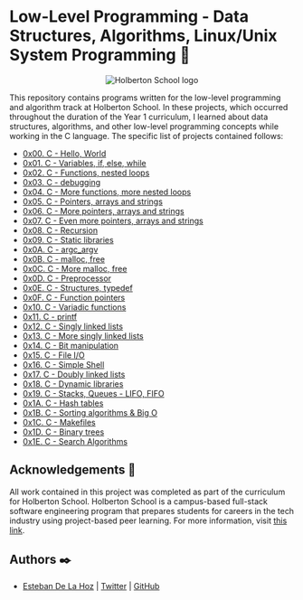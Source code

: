 # Low-Level Programming - Data Structures, Algorithms, Linux/Unix System Programming :office:

<p align="center">
  <img
    src="http://www.holbertonschool.com/holberton-logo.png"
    alt="Holberton School logo">
</p>


This repository contains programs written for the low-level programming and
algorithm track at Holberton School. In these projects, which  occurred
throughout the duration of the Year 1 curriculum, I learned about data
structures, algorithms, and other low-level programming concepts while
working in the C language. The specific list of projects contained follows:

* [0x00. C - Hello, World](./0x00-hello_world)
* [0x01. C - Variables, if, else, while](./0x01-variables_if_else_while)
* [0x02. C - Functions, nested loops](./0x02-functions_nested_loops)
* [0x03. C - debugging](./0x03-debugging)
* [0x04. C - More functions, more nested loops](./0x04-more_functions_nested_loops)
* [0x05. C - Pointers, arrays and strings](./0x05-pointers_arrays_strings)
* [0x06. C - More pointers, arrays and strings](./0x06-pointers_arrays_strings)
* [0x07. C - Even more pointers, arrays and strings](./0x07-pointers_arrays_strings)
* [0x08. C - Recursion](./0x08-recursion)
* [0x09. C - Static libraries](./0x09-static_libraries)
* [0x0A. C - argc_argv](./0x0A-argc_argv)
* [0x0B. C - malloc, free](./0x0B-malloc_free)
* [0x0C. C - More malloc, free](./0x0C-more_malloc_free)
* [0x0D. C - Preprocessor](./0x0D-preprocessor)
* [0x0E. C - Structures, typedef](./0x0E-structures_typedef)
* [0x0F. C - Function pointers](./0x0F-function_pointers)
* [0x10. C - Variadic functions](./0x0F-variadic_functions)
* [0x11. C - printf](https://github.com/Esteban1891/printf/tree/master)
* [0x12. C - Singly linked lists](./0x11-singly_linked_lists)
* [0x13. C - More singly linked lists](./0x12-more_singly_linked_lists)
* [0x14. C - Bit manipulation](./0x13-bit_manipulation)
* [0x15. C - File I/O](./0x14-file_io)
* [0x16. C - Simple Shell](https://github.com/Esteban1891/simple_shell/tree/master)
* [0x17. C - Doubly linked lists](./0x16-doubly_linked_lists)
* [0x18. C - Dynamic libraries](./0x17-dynamic_libraries)
* [0x19. C - Stacks, Queues - LIFO, FIFO](https://github.com/Esteban1891/monty/tree/master)
* [0x1A. C - Hash tables](./0x1A-hash_tables)
* [0x1B. C - Sorting algorithms & Big O](./0x1B-sorting_algorithms)
* [0x1C. C - Makefiles](./0x1C-makefiles)
* [0x1D. C - Binary trees](https://github.com/Esteban1891/0x1D-binary_trees/tree/master)
* [0x1E. C - Search Algorithms](./0x1E-search_algorithms)

## Acknowledgements :pray:

All work contained in this project was completed as part of the curriculum for
Holberton School. Holberton School is a campus-based full-stack software
engineering program that prepares students for careers in the tech industry
using project-based peer learning. For more information, visit
[this link](https://www.holbertonschool.com/).

## Authors :black_nib:

- [Esteban De La Hoz](https://www.linkedin.com/in/esteban-de-la-hoz-romero-b6270017b/) | [Twitter](https://twitter.com/Esteban18911) | [GitHub](https://github.com/Esteban18911)



